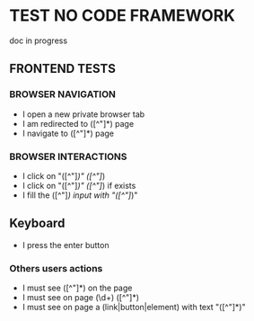 # TEST NO CODE FRAMEWORK

doc in progress


## FRONTEND TESTS

### BROWSER NAVIGATION
-   I open a new private browser tab
-   I am redirected to ([^"]*) page
-   I navigate to ([^"]*) page

### BROWSER INTERACTIONS
-   I click on "([^"]*)" ([^"]*)
-   I click on "([^"]*)" ([^"]*) if exists
-    I fill the ([^"]*) input with "([^"]*)"


## Keyboard 
-   I press the enter button


### Others users actions
- I must see ([^"]*) on the page
- I must see on page (\d+) ([^"]*)
- I must see on page a (link|button|element) with text "([^"]*)"
